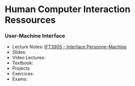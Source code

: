 # Human Computer Interaction Ressources

### User-Machine Interface

- Lecture Notes: [IFT3905 - Interface Personne-Machine](http://www-labs.iro.umontreal.ca/~bmpix/teaching/2905/2021/)
- Slides:
- Video Lectures:
- Textbook:
- Projects:
- Exercices:
- Exams:

